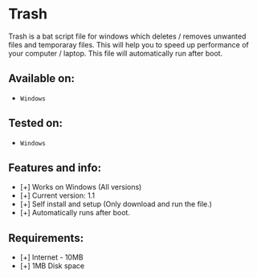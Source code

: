 # Trash
Trash is a bat script file for windows which deletes / removes unwanted files and temporaray files. This will help you to speed up performance of your computer / laptop.
This file will automatically run after boot.
## Available on:
* `Windows`
## Tested on:
* `Windows`
## Features and info:
* [+] Works on Windows (All versions)
* [+] Current version: 1.1
* [+] Self install and setup (Only download and run the file.)
* [+] Automatically runs after boot.
## Requirements:
* [+] Internet - 10MB
* [+] 1MB Disk space

